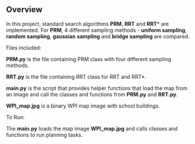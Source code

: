 ## Overview

In this project, standard search algorithms **PRM**, **RRT** and **RRT*** are implemented. For **PRM**, 4 different sampling methods - **uniform sampling**, **random sampling**, **gaussian sampling** and **bridge sampling** are compared.

Files included:

**PRM.py** is the file containing PRM class with four different sampling methods.

**RRT.py** is the file containing RRT class for RRT and RRT*.

**main.py** is the script that provides helper functions that load the map from an image and call the classes and functions from **PRM.py** and **RRT.py**.

**WPI_map.jpg** is a binary WPI map image with school buildings. 

To Run:

The **main.py** loads the map image **WPI_map.jpg** and calls classes and functions to run planning tasks.   
  

